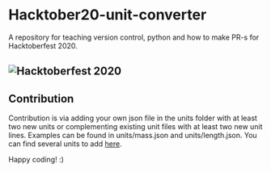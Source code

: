 # Hacktober20-unit-converter
A repository for teaching version control, python and how to make PR-s for Hacktoberfest 2020.

![Hacktoberfest 2020](https://i0.wp.com/wp.laravel-news.com/wp-content/uploads/2020/09/hacktoberfest2020.jpg)
---
## Contribution
Contribution is via adding your own json file in the units folder with at least two new units or complementing existing unit files with at least two new unit lines. Examples can be found in units/mass.json and units/length.json. You can find several units to add [here](https://github.com/duckduckgo/zeroclickinfo-goodies/blob/master/share/goodie/cheat_sheets/json/si-units.json).

Happy coding! :)
